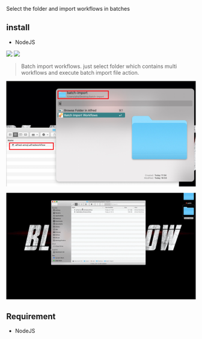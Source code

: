 Select the folder and import workflows in batches

## install
- NodeJS


![](https://img.shields.io/badge/version-v1.0.0-green?style=for-the-badge)
[![](https://img.shields.io/badge/download-click-blue?style=for-the-badge)](https://github.com/alanhg/alfred-workflows/raw/undefined/batch-import-workflows/Batch%20Import%20Workflows.alfredworkflow)



<!-- more -->
> Batch import workflows. just select folder which contains multi workflows and execute batch import file action.

![](./screenshot.jpeg)

![](./screenshot.gif)

## Requirement
- NodeJS

